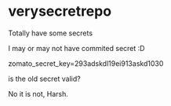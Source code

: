 # verysecretrepo
Totally have some secrets

I may or may not have commited secret :D 

zomato_secret_key=293adskdl19ei913askd1030

is the old secret valid?

No it is not, Harsh.
